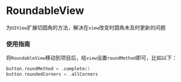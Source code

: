 # RoundableView

为`UIView`扩展切圆角的方法，解决在`view`改变时圆角未及时更新的问题

### 使用指南

将`RoundableView`移动到项目后，给`view`设置`roundMethod`即可，比如以下：

```swift
button.roundMethod = .complete()
button.roundedCorners = .allCorners
```
